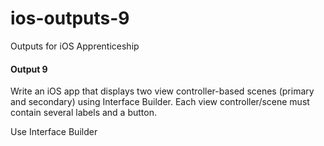 # ios-outputs-9
Outputs for iOS Apprenticeship

#### Output 9

Write an iOS app that displays two view controller-based scenes (primary and secondary) using Interface Builder. Each view controller/scene must contain several labels and a button. 

Use Interface Builder
